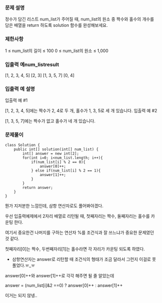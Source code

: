 ### 문제 설명

정수가 담긴 리스트 num_list가 주어질 때, num_list의 원소 중 짝수와 홀수의 개수를 담은 배열을 return 하도록 solution 함수를 완성해보세요.

### 제한사항
1 ≤ num_list의 길이 ≤ 100
0 ≤ num_list의 원소 ≤ 1,000
### 입출력 예num_listresult
[1, 2, 3, 4, 5]	[2, 3]
[1, 3, 5, 7]	[0, 4]
### 입출력 예 설명
입출력 예 #1

[1, 2, 3, 4, 5]에는 짝수가 2, 4로 두 개, 홀수가 1, 3, 5로 세 개 있습니다.
입출력 예 #2

[1, 3, 5, 7]에는 짝수가 없고 홀수가 네 개 있습니다.
### 문제풀이
```
class Solution {
    public int[] solution(int[] num_list) {
        int[] answer = new int[2];
        for(int i=0; i<num_list.length; i++){
            if(num_list[i] % 2 == 0){
                answer[0]++;
            } else if(num_list[i] % 2 == 1){
                answer[1]++;
            }
        }
        return answer;
    }
}
```
뭔가 지저분한 느낌인데, 삼항 연산자로도 풀어봐야겠다.

우선 입출력예제에서 2자리 배열로 리턴될 때, 첫째자리는 짝수, 둘째자리는 홀수를 카운팅 한다.

여기서 중요한건 나머지를 구하는 연산자 %를 조건식과 잘 쓰느냐가 중요한 문제였던 것 같다.

첫째자리[0]는 짝수, 두번째자리[1]는 홀수라면 각 자리가 카운팅 되도록 하였다.

 

* 삼항연산자는 answer로 리턴할 때 조건식의 형태가 조금 달라서 그런지 이걸로 못 풀었다.ㅠ_ㅠ

answer[0]++와 answer[1]++로 각각 해주면 될 줄 알았는데

answer = (num_list[i]&2 ==0) ? answer[0]++ : answer[1]++

이거는 되지 않넹.. 
